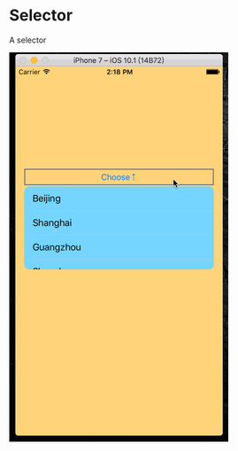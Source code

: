 # Selector
A selector

![screenshot](https://github.com/swordrain/Selector/blob/master/recording.gif)
